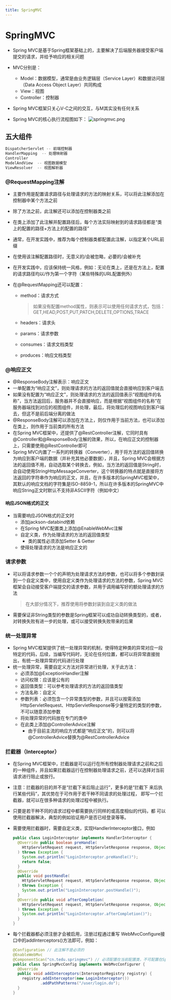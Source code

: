 ```yaml
---
title: SpringMVC
---
```


# SpringMVC

- Spring MVC是基于Spring框架基础上的，主要解决了后端服务器接受客户端提交的请求，并给予响应的相关问题

- MVC分别是：

  - Model：数据模型，通常是由业务逻辑层（Service Layer）和数据访问层（Data Access Object Layer）共同构成
  - View：视图
  - Controller：控制器

- Spring MVC框架只关心V-C之间的交互，与M其实没有任何关系

- Spring MVC的核心执行流程图如下：
  ![springmvc.png](/images/springmvc.png)

## 五大组件

  ~~~java
DispatcherServlet -- 前端控制器
HandlerMapping  -- 处理映射器
Controller
ModelAndView  -- 视图数据模型
ViewResolver  -- 视图解析器
  ~~~

### @RequestMapping注解

- 主要作用是配置请求路径与处理请求的方法的映射关系，可以将此注解添加在控制器中某个方法之前

- 除了方法之前，此注解还可以添加在控制器类之前

- 在类上添加了此注解并配置路径后，每个方法实际映射到的请求路径都是“类上的配置的路径+方法上的配置的路径”

- 通常，在开发实践中，推荐为每个控制器类都配置此注解，以指定某个URL前缀

- 在使用该注解配置路径时，无意义的/会被忽略，必要的/会被补充

- 在开发实践中，应该保持统一风格，例如：无论在类上，还是在方法上，配置的请求路径均以/作为第一个字符（某些特殊的URL配置例外）

- 在@RequestMapping还可以配置：

  - method：请求方式

    > 如果没有配置method属性，则表示可以使用任何请求方式，包括：GET,HEAD,POST,PUT,PATCH,DELETE,OPTIONS,TRACE

  - headers：请求头

  - params：请求参数

  - consumes：请求文档类型

  - produces：响应文档类型



### @响应正文

- @ResponseBody注解表示：响应正文
- 一单配置为“响应正文”，则处理请求的方法的返回值就会直接响应到客户端去
- 如果没有配置为“响应正文”，则处理请求的方法的返回值表示“视图组件的名称”，当方法返回后，服务器并不会直接响应，而是根据“视图组件的名称”在服务器端找到对应的视图组件，并处理，最后，将处理后的视图响应到客户端去，但这不是前后端分离的做法
- @ResponseBody注解可以添加在方法上，则仅作用于当前方法，也可以添加在类上，则作用于当前类的所有方法
- 在Spring MVC框架中，还提供了@RestController注解，它同时具有@Controller和@ResponseBody注解的效果，所以，在响应正文的控制器上，只需要使用@RestController即可
- Spring MVC内置了一系列的转换器（Converter），用于将方法的返回值转换为响应到客户端的数据（并补充其他必要数据），并且，Spring MVC会根据方法的返回值不用，自动选取某个转换去，例如，当方法的返回值是String时，会自动使用StringHttpMessageConverter，这个转换器的特点就是直接将方法返回的字符串作为响应的正文，并且，在许多版本的SpringMVC框架中，其默认的响应文档的字符集是ISO-8859-1，所以在许多版本的SpringMVC中响应String正文时默认不支持非ASCII字符（例如中文）

#### 响应JSON格式的正文

- 当需要响应JSON格式的正文时
  - 添加jackson-databind依赖
  - 在Spring MVC配置类上添加@EnableWebMvc注解
  - 自定义类，作为处理请求的方法的返回值类型
    - 类的属性必须添加Setter & Getter
  - 使得处理请求的方法是响应正文的



### 请求参数

- 可以将请求参数一个个的声明为处理请求方法的参数，也可以将多个参数封装到一个自定义类中，使用自定义类作为处理请求的方法的参数，Spring MVC框架会自动接受客户端提交的请求参数，并用于调用编写好的额处理请求的方法

  > 在大部分情况下，推荐使用将参数封装到自定义类的做法

- 需要保证非String类型的参数是Spring框架可以成功自动转换类型的，或者，对转换失败有进一步的处理，或可以接受转换失败带来的后果



### 统一处理异常

- Spring MVC框架提供了统一处理异常的机制，使得特定种类的异常对应一段特定的代码，后续，当编写代码时，无论在任何位置，都可以将异常直接抛出，有统一处理异常的代码进行处理
- 统一处理异常，需要自定义方法对异常进行处理，关于此方法：
  - 必须添加@ExceptionHandler注解
  - 访问权限：应该是公有的
  - 返回值类型：可以参考处理请求的方法的返回值类型
  - 方法名称：自定义
  - 参数列表：必须包含一个异常类型的参数，并且可以按需添加HttpServletRequest、HttpServletResponse等少量特定的类型的参数，不可以随意添加参数
  - 将处理异常的代码放在专门的类中
  - 在此类上添加@ControllerAdvice注解
    - 由于目前主流的响应方式都是“响应正文”的，则可以将@ControllerAdvice替换为@RestControllerAdvice



### 拦截器（Interceptor）

- 在Spring MVC框架中，拦截器是可以运行在所有控制器处理请求之前和之后的一种组件，并且如果拦截器运行在控制器处理请求之前，还可以选择对当前请求进行阻止或放行。

- 注意：拦截器的目的并不是“拦截下来后阻止运行”，更多的是“拦截下 来后执行某些代码”，其优势在于可作用于若干种不同请求的处理过程， 即写一个拦截器，就可以在很多种请求的处理过程中被执行。

- 只要是若干种不同的请求过程中都需要执行同样的或高度相似的代码，都 可以使用拦截器解决，典型的例如验证用户是否已经登录等等。

- 需要使用拦截器时，需要自定义类，实现HandlerInterceptor接口，例如

  ~~~java
  public class LoginInterceptor implements HandlerInterceptor {
    @Override public boolean preHandle(
      HttpServletRequest request, HttpServletResponse response, Object handler
    ) throws Exception {
      System.out.println("LoginInterceptor.preHandle()");
      return false;
    }
    @Override
    public void postHandle(
      HttpServletRequest request, HttpServletResponse response, Object handler, ModelAndView modelAndView
    ) throws Exception {
      System.out.println("LoginInterceptor.postHandle()"); 
    }
    @Override public void afterCompletion(
      HttpServletRequest request, HttpServletResponse response, Object handler, Exception ex
    ) throws Exception {
      System.out.println("LoginInterceptor.afterCompletion()"); 
    } 
  }
  ~~~

- 每个拦截器都必须注册才会被启用，注册过程通过重写 WebMvcConfigure接口中的addInterceptors()方法即可，例如：

  ~~~java
  @Configuration // 此注解不是必须的
  @EnableWebMvc
  @ComponentScan("cn.tedu.springmvc") // 必须配置在当前配置类，不可配置在Spring的配置类
  public class SpringMvcConfig implements WebMvcConfigurer {
    @Override
    public void addInterceptors(InterceptorRegistry registry) { 
      registry.addInterceptor(new LoginInterceptor())
              .addPathPatterns("/user/login.do"); 
    } 
  }
  ~~~

  